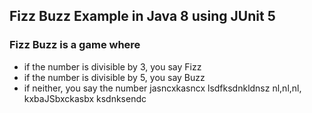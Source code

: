 ## Fizz Buzz Example in Java 8 using JUnit 5

### Fizz Buzz is a game where
- if the number is divisible by 3, you say Fizz
- if the number is divisible by 5, you say Buzz
- if neither, you say the number
jasncxkasncx
lsdfksdnkldnsz
nl,nl,nl,
kxbaJSbxckasbx
ksdnksendc

